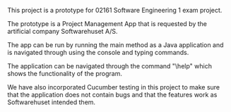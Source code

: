 This project is a prototype for 02161 Software Engineering 1 exam project.

The prototype is a Project Management App  that is requested by the artificial company Softwarehuset A/S.

The app can be run by running the main method as a Java application and is navigated through using the console and typing commands.

The application can be navigated through the command "\help" which shows the functionality of the program.

We have also incorporated Cucumber testing in this project to make sure that the application does not contain bugs and that the features work as Softwarehuset intended them.